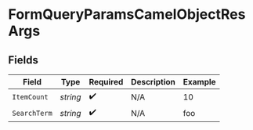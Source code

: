 # FormQueryParamsCamelObjectResArgs


## Fields

| Field              | Type               | Required           | Description        | Example            |
| ------------------ | ------------------ | ------------------ | ------------------ | ------------------ |
| `ItemCount`        | *string*           | :heavy_check_mark: | N/A                | 10                 |
| `SearchTerm`       | *string*           | :heavy_check_mark: | N/A                | foo                |
